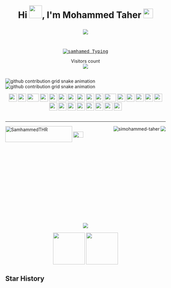 <h1 align="center">Hi <img src="https://raw.githubusercontent.com/MartinHeinz/MartinHeinz/master/wave.gif" width="40">, I'm Mohammed Taher <img src="https://emoji.slack-edge.com/T0172CCPGUW/party-blob/d7253707fa13e9ee.gif" width="30"/>
 
<!--   
  ```
----------------
💻 I am a self taught FrontEnd Developer
📝 I have a strong interest in Web Development
🔭 Working on Huge FronEnd Projects
🌱 Learning about BackEnd
🌟 Main languages: JavaScript
🚩 Interested in Full Stack Web Development
``` -->
  
  <p align="center">
<a href="https://github.com/samhamed/readme-typing-svg"><img src="https://readme-typing-svg.herokuapp.com?lines=Full-stack+Web+Developer;Laravel+Developer;React+Developer;PHP+Developer;Flutter+Developer;JavaScript+Developer&center=true&width=380&height=45"></a>
</p>
  
<!-- <h3 align="center">I'm a passionate Junior Full-Stack Developer from Morocco -->
</h3></h1></a>

<p align="center">
  <br/>
<kbd>
<a href="https://github.com/simohammed-taher/github-readme-stats"><img alt="samhamed  Typing" src="https://readme-typing-svg.herokuapp.com?color=%2316FF18&duration=5094&multiline=true&width=550&height=77&lines=Mohammed%40Helloworld%3A%24+echo+%22++Hello+Everyone%22;Taher%40Helloworld%3A%24+Hello+Everyone" /></a></kbd>
<!--     <br><br>
     &nbsp&nbsp&nbsp&nbsp&nbsp&nbsp&nbsp&nbsp&nbsp&nbsp&nbsp&nbsp&nbsp&nbsp&nbsp&nbsp&nbsp&nbsp&nbsp&nbsp<a href="https://github.com/samhamed/github-readme-stats"><img alt="samhamed  Typing" src="https://readme-typing-svg.herokuapp.com?color=%235EB3FF&duration=5094&lines=I%E2%80%99m+Passionate+Tech+learner;Big+Challenging+Tasks" /></a>
 <br/>
</p> -->
 
<p align="center"> 
  Visitors count<br>
  <img src="https://profile-counter.glitch.me/samhamed/count.svg" />
</p>






## 

![github contribution grid snake animation](https://raw.githubusercontent.com/samhamed/samhamed/output/github-contribution-grid-snake-dark.svg#gh-dark-mode-only)![github contribution grid snake animation](https://raw.githubusercontent.com/samhamed/samhamed/output/github-contribution-grid-snake.svg#gh-light-mode-only)




<div align="center">
    <img src="https://cultofthepartyparrot.com/parrots/hd/githubparrot.gif" width="25" height="25"/>
    <img src="https://cultofthepartyparrot.com/flags/hd/iranparrot.gif" width="25" height="25"/>
    <img src="https://cultofthepartyparrot.com/parrots/asyncparrot.gif" width="36" height="25"/>
    <img src="https://cultofthepartyparrot.com/parrots/exceptionallyfastparrot.gif" width="25" height="25"/>
    <img src="https://cultofthepartyparrot.com/parrots/hd/60fpsparrot.gif" width="25" height="25"/>
    <img src="https://cultofthepartyparrot.com/parrots/hd/jumpingparrot.gif" width="25" height="25"/>
    <img src="https://cultofthepartyparrot.com/parrots/hd/opensourceparrot.gif" width="25" height="25"/>
    <img src="https://cultofthepartyparrot.com/parrots/hd/dealwithitnowparrot.gif" width="25" height="25"/>
    <img src="https://cultofthepartyparrot.com/parrots/hd/hypnoparrotlight.gif" width="25" height="25"/>
    <img src="https://cultofthepartyparrot.com/parrots/databaseparrot.gif" width="25" height="25"/>
    <img src="https://cultofthepartyparrot.com/parrots/fixparrot.gif" width="36" height="25"/>
    <img src="https://cultofthepartyparrot.com/parrots/hd/laptop_parrot.gif" width="25" height="25"/>
    <img src="https://cultofthepartyparrot.com/parrots/hd/spinningparrot.gif" width="25" height="25"/>
    <img src="https://cultofthepartyparrot.com/parrots/hd/levitationparrot.gif" width="25" height="25"/>
    <img src="https://cultofthepartyparrot.com/parrots/hd/meldparrot.gif" width="25" height="25"/>
    <img src="https://cultofthepartyparrot.com/parrots/slomoparrot.gif" width="25" height="25"/>
    <img src="https://cultofthepartyparrot.com/parrots/hd/moonwalkingparrot.gif" width="25" height="25"/>
    <img src="https://cultofthepartyparrot.com/parrots/hd/stableparrot.gif" width="25" height="25"/>
    <img src="https://cultofthepartyparrot.com/parrots/hd/scienceparrot.gif" width="25" height="25"/>
    <img src="https://cultofthepartyparrot.com/parrots/hd/pirateparrot.gif" width="25" height="25"/>
    <img src="https://cultofthepartyparrot.com/parrots/hd/footballparrot.gif" width="25" height="25"/>
    <img src="https://cultofthepartyparrot.com/parrots/hd/illuminatiparrot.gif" width="25" height="25"/>
    <img src="https://cultofthepartyparrot.com/parrots/hd/hypnoparrotdark.gif" width="25" height="25"/>
    <img src="https://cultofthepartyparrot.com/parrots/hd/mustacheparrot.gif" width="25" height="25"/>
</div>
<br/><hr>
<div>
  <img align="left" src="https://github-readme-stats.vercel.app/api?username=simohammed-taher&show_icons=true&locale=en&theme=tokyonight&count_private=true" alt="" />
  <img align="right" src="https://github-readme-stats.vercel.app/api/top-langs/?username=simohammed-taher&theme=tokyonight&layout=compact" />
</div>
<!-- <img align="left" src="https://github-readme-stats.vercel.app/api?username=simohammed-taher&show_icons=true&locale=en&theme=dark&background=000000" alt=""  />
<h3 align="centre">           </h3><br/> -->
<p><a href="https://www.buymeacoffee.com/SamhammedTHR"> <img align="left" src="https://cdn.buymeacoffee.com/buttons/v2/default-yellow.png" height="50" width="210" alt="SamhammedTHR" /></a>
  
  
  
<!--   <img align="right" src="https://github-readme-streak-stats.herokuapp.com/?user=simohammed-taher&theme=dark&background=000000" alt="simohammed-taher" /> -->
 
 
 
<!--  <img src="https://media.giphy.com/media/M9gbBd9nbDrOTu1Mqx/giphy.gif" width="25%" height="7%"/>

<p align="center"><img  src="https://raw.githubusercontent.com/simohammed-taher/simohammed-taher/main/git2.webp"></p>
<p align="center">
   <img src="https://i.giphy.com/media/KzJkzjggfGN5Py6nkT/200.webp" width="100">
   <img src="https://i.giphy.com/media/IdyAQJVN2kVPNUrojM/200.webp" width="100"><br><br>
</p> -->
<p>
<img align="right" src="https://github-readme-streak-stats.herokuapp.com/?user=simohammed-taher&theme=dark&background=000000" alt="simohammed-taher" />
  <img src="https://media.giphy.com/media/M9gbBd9nbDrOTu1Mqx/giphy.gif" width="25%" height="7%"/>
</p>

<p align="center">
  <img src="https://raw.githubusercontent.com/simohammed-taher/simohammed-taher/main/git2.webp">
</p>

<p align="center">
  <img src="https://i.giphy.com/media/KzJkzjggfGN5Py6nkT/200.webp" width="100">
  <img src="https://i.giphy.com/media/IdyAQJVN2kVPNUrojM/200.webp" width="100">
</p>

<!-- 

<h2> <img src = "https://i.pinimg.com/originals/65/c4/f4/65c4f452571be1261e9c623f7da488ac.gif" width ="35"> Github Stats </h2>


[![trophy](https://github-profile-trophy.vercel.app/?username=samhamed&theme=monokai	)](https://github.com/samhamed/github-profile-trophy)![](http://github-profile-summary-cards.vercel.app/api/cards/profile-details?username=samhamed&theme=monokai	)

 -->
## Star History
<!-- 
[![Ashutosh's github activity graph](https://github-readme-activity-graph.cyclic.app/graph?username=simohammed-taher&bg_color=000000&color=ffffff&line=00ff40&point=ff0000&area=true&hide_border=true)](https://github.com/ashutosh00710/github-readme-activity-graph) -->

<!--
[![Ashutosh's github activity graph](https://github-readme-activity-graph.vercel.app/graph?username=simohammed-taher&bg_color=040103&color=c7c7c7&line=4c9e61&point=ff0000&area=true&hide_border=true)](https://github.com/ashutosh00710/github-readme-activity-graph)
-->
